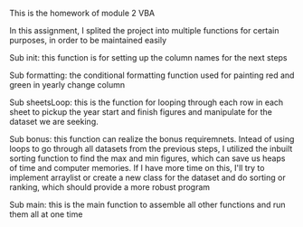 This is the homework of module 2 VBA

In this assignment, I splited the project into multiple functions for certain purposes, in order to be maintained easily

Sub init: this function is for setting up the column names for the next steps

Sub formatting: the conditional formatting function used for painting red and green in yearly change column

Sub sheetsLoop: this is the function for looping through each row in each sheet to pickup the year start and finish figures and manipulate for the dataset we are seeking.

Sub bonus: this function can realize the bonus requiremnets. Intead of using loops to go through all datasets from the previous steps, I utilized the inbuilt sorting function to find the max and min figures, which can save us heaps of time and computer memories. If I have more time on this, I'll try to implement arraylist or create a new class for the dataset and do sorting or ranking, which should provide a more robust program

Sub main: this is the main function to assemble all other functions and run them all at one time
